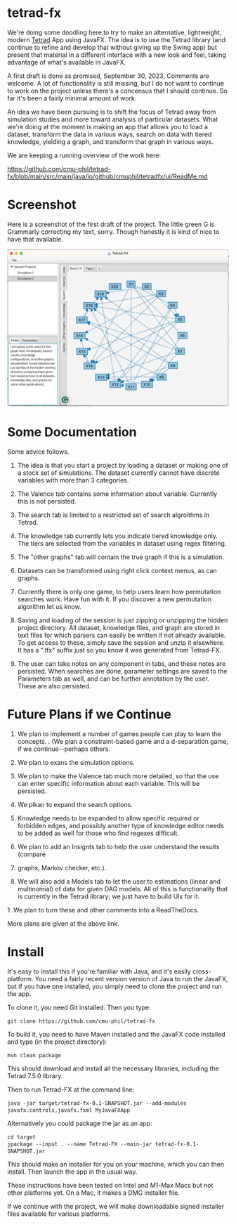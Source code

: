 # tetrad-fx

We're doing some doodling here to try to make an alternative, 
lightweight, modern [Tetrad](https://github.com/cmu-phil/tetrad) App using JavaFX. 
The idea is to use the Tetrad library (and continue to refine and 
develop that without giving up the Swing app) but present that material 
in a different interface with a new look and feel, taking advantage 
of what's available in JavaFX.

A first draft is done as promised, September 30, 2023, Comments are welcome.
A lot of functionality is still missing, but I do not want to continue
to work on the project unless there's a concensus that I should continue.
So far it's been a fairly minimal amount of work.

An idea we have been pursuing is to shift the focus of
Tetrad away from simulation studies and more toward analysis of particular 
datasets. What we're doing at the moment is making an app that allows 
you to load a dataset, transform the data in various ways, search on
data with tiered knowledge, yielding a graph, and transform that graph in various ways.

We are keeping a running overview of the work here:

https://github.com/cmu-phil/tetrad-fx/blob/main/src/main/java/io/github/cmuphil/tetradfx/ui/ReadMe.md

# Screenshot

Here is a screenshot of the first draft of the project. The little green G is Grammarly correcting my text,
sorry. Though honestly it is kind of nice to have that available.

![Picture of the current state of the project.](https://github.com/cmu-phil/tetrad-fx/blob/main/src/main/resources/App.Screenshot.2023-9.30.png)

# Some Documentation

Some advice follows.

1. The idea is that you start a project by loading a dataset or making one of a stock set of simulations.
The dataset currently cannot have discrete variables with more than 3 categories.

1. The Valence tab contains some information about variable. Currently this is not persisted.

1. The search tab is limited to a restricted set of search algroithms in Tetrad.

1. The knowledge tab currently lets you indicate tiered knowledge only. The tiers are selected
from the variables in dataset using regex filtering. 

1. The "other graphs" tab will contain the true graph if this is a simulation.

1. Datasets can be transformed using right click context menus, as can graphs.

1. Currently there is only one game, to help users learn how permutation searches work. Have fun
with it. If you discover a new permutation algorithm let us know.

1. Saving and loading of the session is just zipping or unzipping the hidden project directory.
All dataset, knowledge files, and graph are stored in text files for which
parsers can easily be written if not already available. To get access to these,
simply save the session and unzip it elsewhere. It has a ".tfx" suffix just so
you know it was generated from Tetrad-FX.

1. The user can take notes on any component in tabs, and these notes are persisted.
When searches are done, parameter settings are saved to the Parameters
tab as well, and can be further annotation by the user. These are also
persisted.

# Future Plans if we Continue

1. We plan to implement a number of games people can play to learn the concepts. . (We plan a
constraint-based game and a d-separation game, if we continue--perhaps others.

1. We plan to exans the simulation options.

1. We plan to make the Valence tab much more detailed, so that the use can enter
specific information about each variable. This will be persisted.

1. We plkan to expand the search options.

1. Knowledge needs to be expanded to allow specific required or forbidden edges, and possibly
another type of knowledge editor needs to be added as well for those who find regexes difficult.

1. We plan to add an Insignts tab to help the user understand the results (compare
2. graphs, Markov checker, etc.).

1. We will also add a Models tab to let the user to estimations (linear and
multinomial) of data for given DAG models. All of this is functionality
that is currently in the Tetrad library; we just have to build UIs for it.

1 .We plan to turn these and other comments into a ReadTheDocs. 

More plans are given at the above link.

# Install

It's easy to install this if you're familiar with Java, and it's easily cross-platform. 
You need a fairly recent version version of Java to run the JavaFX, but if you have one installed,
you simply need to clone the project and run the app.

To clone it, you need Git installed. Then you type:

```
git clone https://github.com/cmu-phil/tetrad-fx
```

To build it, you need to have Maven installed and the JavaFX code installed and type (in the project directory):

```
mvn clean package
```

This should download and install all the necessary libraries, including the Tetrad 7.5.0 library.

Then to run Tetrad-FX at the command line:

```
java -jar target/tetrad-fx-0.1-SNAPSHOT.jar --add-modules javafx.controls,javafx.fxml MyJavaFXApp
```

Alternatively you could package the jar as an app:

```'
cd target
jpackage --input . --name Tetrad-FX --main-jar tetrad-fx-0.1-SNAPSHOT.jar
```

This should make an installer for you on your machine, which you can then install. Then launch the 
app in the usual way.

These instructions have been tested on Intel and M1-Max Macs but not other platforms yet.
On a Mac, it makes a DMG installer file.

If we continue with the project, we will make downloadable signed installer files available for various
platforms.

